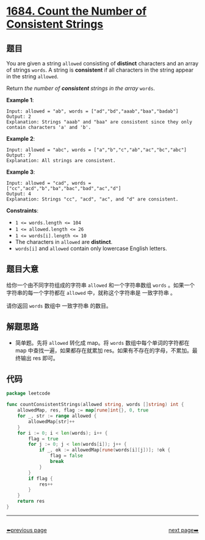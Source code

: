 # [1684. Count the Number of Consistent Strings](https://leetcode.com/problems/count-the-number-of-consistent-strings/)


## 题目

You are given a string `allowed` consisting of **distinct** characters and an array of strings `words`. A string is **consistent** if all characters in the string appear in the string `allowed`.

Return *the number of **consistent** strings in the array* `words`.

**Example 1**:

```
Input: allowed = "ab", words = ["ad","bd","aaab","baa","badab"]
Output: 2
Explanation: Strings "aaab" and "baa" are consistent since they only contain characters 'a' and 'b'.

```

**Example 2**:

```
Input: allowed = "abc", words = ["a","b","c","ab","ac","bc","abc"]
Output: 7
Explanation: All strings are consistent.

```

**Example 3**:

```
Input: allowed = "cad", words = ["cc","acd","b","ba","bac","bad","ac","d"]
Output: 4
Explanation: Strings "cc", "acd", "ac", and "d" are consistent.

```

**Constraints**:

- `1 <= words.length <= 104`
- `1 <= allowed.length <= 26`
- `1 <= words[i].length <= 10`
- The characters in `allowed` are **distinct**.
- `words[i]` and `allowed` contain only lowercase English letters.

## 题目大意

给你一个由不同字符组成的字符串 `allowed` 和一个字符串数组 `words` 。如果一个字符串的每一个字符都在 `allowed` 中，就称这个字符串是 一致字符串 。

请你返回 `words` 数组中 一致字符串 的数目。

## 解题思路

- 简单题。先将 `allowed` 转化成 map。将 `words` 数组中每个单词的字符都在 map 中查找一遍，如果都存在就累加 res。如果有不存在的字母，不累加。最终输出 res 即可。

## 代码

```go
package leetcode

func countConsistentStrings(allowed string, words []string) int {
	allowedMap, res, flag := map[rune]int{}, 0, true
	for _, str := range allowed {
		allowedMap[str]++
	}
	for i := 0; i < len(words); i++ {
		flag = true
		for j := 0; j < len(words[i]); j++ {
			if _, ok := allowedMap[rune(words[i][j])]; !ok {
				flag = false
				break
			}
		}
		if flag {
			res++
		}
	}
	return res
}
```



----------------------------------------------
<div style="display: flex;justify-content: space-between;align-items: center;">
<p><a href="https://books.halfrost.com/leetcode/ChapterFour/1600~1699/1681.Minimum-Incompatibility/">⬅️previous page</a></p>
<p><a href="https://books.halfrost.com/leetcode/ChapterFour/1600~1699/1685.Sum-of-Absolute-Differences-in-a-Sorted-Array/">next page➡️</a></p>
</div>
